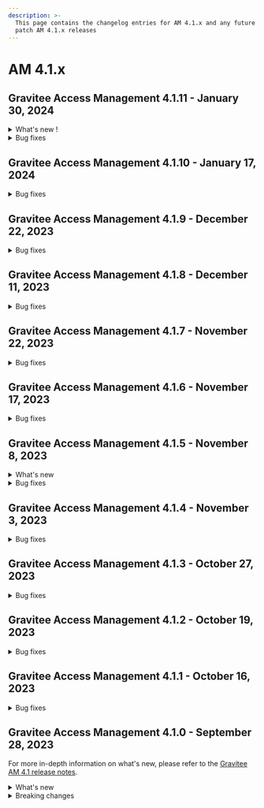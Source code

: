 ```yaml
---
description: >-
  This page contains the changelog entries for AM 4.1.x and any future minor or
  patch AM 4.1.x releases
---
```


# AM 4.1.x

## Gravitee Access Management 4.1.11 - January 30, 2024

<details>
<summary>What's new !</summary>

</details>

<details>
<summary>Bug fixes</summary>

**Gateway**

* Passwordless not working for iOS v17.2.1 [#9470](https://github.com/gravitee-io/issues/issues/9470)
* Flow - Add WebAuthn credential register flow (improvement)

</details>


## Gravitee Access Management 4.1.10 - January 17, 2024

<details>

<summary>Bug fixes</summary>

**Gateway**

* Avoid BodyHandler processing for GET request [#9352](https://github.com/gravitee-io/issues/issues/9352)
* WebAuthnCredentialId is null into the EL context [#9455](https://github.com/gravitee-io/issues/issues/9455)

**Other**

* AEConnector not initialized properly since AM 4.1 [#9454](https://github.com/gravitee-io/issues/issues/9454)

</details>

## Gravitee Access Management 4.1.9 - December 22, 2023

<details>

<summary>Bug fixes</summary>

**Gateway**

* Session expired problem - X-XRF-TOKEN [#9398](https://github.com/gravitee-io/issues/issues/9398)
* 500 response received on creating user with /scim endpoint with duplicate externalId [#9421](https://github.com/gravitee-io/issues/issues/9421)
* Exclude null value from SCIM UserMapper [#9427](https://github.com/gravitee-io/issues/issues/9427)

**Management API**

* Unable to list users [#9125](https://github.com/gravitee-io/issues/issues/9125)

**Other**

* Connection leak into JdbcIdentityProvider [#9426](https://github.com/gravitee-io/issues/issues/9426)

</details>

## Gravitee Access Management 4.1.8 - December 11, 2023

<details>

<summary>Bug fixes</summary>

**Gateway**

* Original Parameters lost during redirect using SAML Handler [#9393](https://github.com/gravitee-io/issues/issues/9393)
* Avoid logging GeoIP error stackstrace [#9401](https://github.com/gravitee-io/issues/issues/9401)

**Other**

* Invalid value in Issuer for Response [#9409](https://github.com/gravitee-io/issues/issues/9409)
* MessageDigest Encoder is not ThreadSafe [#9413](https://github.com/gravitee-io/issues/issues/9413)
* Configuration files are being overwritten during YUM update [#9368](https://github.com/gravitee-io/issues/issues/9368)

</details>

## Gravitee Access Management 4.1.7 - November 22, 2023

<details>

<summary>Bug fixes</summary>

**Gateway**

* Don't keep FranceConnect Session active [#9382](https://github.com/gravitee-io/issues/issues/9382)

</details>

## Gravitee Access Management 4.1.6 - November 17, 2023

<details>

<summary>Bug fixes</summary>

**Gateway**

* Make the IDToken accessible in the UserMapper [#9381](https://github.com/gravitee-io/issues/issues/9381)
* Deadlock during generate AccessToken [#9238](https://github.com/gravitee-io/issues/issues/9238)
* Excessive number of ExpiredJWTException errors in Gravitee logs [#9261](https://github.com/gravitee-io/issues/issues/9261)

</details>

## Gravitee Access Management 4.1.5 - November 8, 2023

<details>

<summary>What's new</summary>

* Addition of Consent settings into the Chart values
* Improve FranceConnect IDP to accept additional query parameters

</details>

<details>

<summary>Bug fixes</summary>

**Other**

* Upgrade Groovy policy [#9229](https://github.com/gravitee-io/issues/issues/9229)
* EnrollmentMFA policy doesn't manage the `useVariableFactorSecurity` setting [#9365](https://github.com/gravitee-io/issues/issues/9365)

</details>

## Gravitee Access Management 4.1.4 - November 3, 2023

<details>

<summary>Bug fixes</summary>

**Gateway**

* Use SingleSignOut with linked accounts [#9358](https://github.com/gravitee-io/issues/issues/9358)

</details>

## Gravitee Access Management 4.1.3 - October 27, 2023

<details>

<summary>Bug fixes</summary>

**Gateway**

* Application error when using an undefined translation [#9237](https://github.com/gravitee-io/issues/issues/9237)
* Registration confirmation Javascript error (anti-XSRF token) [#9276](https://github.com/gravitee-io/issues/issues/9276)
* Quotes are lost in Gravitee AM forms [#9326](https://github.com/gravitee-io/issues/issues/9326)
* When a resource plugin has been removed from the installation, other resources may not be loaded [#9344](https://github.com/gravitee-io/issues/issues/9344)
* On error during CONNECT flow redirection is not processed [#9346](https://github.com/gravitee-io/issues/issues/9346)
* User created using SCIM is disabled when password is missing [#9347](https://github.com/gravitee-io/issues/issues/9347)

**Management API**

* Management API hangs completely [#9339](https://github.com/gravitee-io/issues/issues/9339)

**Other**

* EnrollMFA should be able to update the factor [#9350](https://github.com/gravitee-io/issues/issues/9350)

</details>

## Gravitee Access Management 4.1.2 - October 19, 2023

<details>

<summary>Bug fixes</summary>

**Gateway**

* Twilio Phone Extension with Self-Service API [#9289](https://github.com/gravitee-io/issues/issues/9289)

**Other**

* EnrichProfile reset factor defined by EnrollMFA policy [#9161](https://github.com/gravitee-io/issues/issues/9161)

</details>

## Gravitee Access Management 4.1.1 - October 16, 2023

<details>

<summary>Bug fixes</summary>

**Gateway**

* Align XSRF token TTL to the user session TTL [#9282](https://github.com/gravitee-io/issues/issues/9282)

**Management API**

* Wrong values returned by Gravitee AM Management API [#9141](https://github.com/gravitee-io/issues/issues/9141)
* AM Management API should start even with missing or unknown Identity Provider plugins [#9230](https://github.com/gravitee-io/issues/issues/9230)

**Other**

* MS SqlServer 10.2 onwards driver support [#9178](https://github.com/gravitee-io/issues/issues/9178)
* Upgrade script for 3.21.6 does not work as expected [#9288](https://github.com/gravitee-io/issues/issues/9288)
* Update Mongo script to create indices [#9291](https://github.com/gravitee-io/issues/issues/9291)

</details>

## Gravitee Access Management 4.1.0 - September 28, 2023

For more in-depth information on what's new, please refer to the [Gravitee AM 4.1 release notes](../release-notes/).

<details>

<summary>What's new</summary>

**Enterprise Edition**

The MFA Challenge policy is now available to apply an MFA step during actions such as reset password or unlock account.

**Twilio phone factor enhancement**

The MFA phone call factor can now use Twilio's sendDigits function to direct a call to an extension before playing the message with the MFA code.

**Account linking**

The new Account Linking feature automatically links user accounts with identical user attributes to bypass re-enrollment during authentication.

**Session management**

Consent to a new session cookie option prevents logout following a period of idling and extends the session expiration.

</details>

<details>

<summary>Breaking changes</summary>

* AM 4.1 requires Java 17 as the runtime
* The versions of the R2DBC drivers must be compatible with R2DBC-SPI 1.0 (i.e., the driver version must start with 1.x). Versions used:
  * postgresql: **1.0.2.RELEASE**\
    mariadb: **1.1.2**\
    mysql: **1.0.2**\
    mssql: **1.0.0.RELEASE**
  * **WARNING** ⚠️ **DO NOT** use the **1.0.2.RELEASE** for **mssql / SQLServer** as this version seems to be buggy (see [r2dbc/r2dbc-mssql#276](https://github.com/r2dbc/r2dbc-mssql/issues/276))
*   Default RDMS timeout and connection pool size values have changed:

    * New values:

    ```
        initialSize: 1
        maxSize: 50
        maxIdleTime: 30000
        maxLifeTime: -1
        maxAcquireTime: 3000
        maxCreateConnectionTime: 5000
    ```

    * Previous values:

    ```
        initialSize: 0
        maxSize: 10
        maxIdleTime: 30000
        maxLifeTime: 0 # not valid anymore with R2BC 1.x
        maxAcquireTime: 0 # not valid anymore with R2BC 1.x
        maxCreateConnectionTime: 0 # not valid anymore with R2BC 1.x
    ```

</details>
